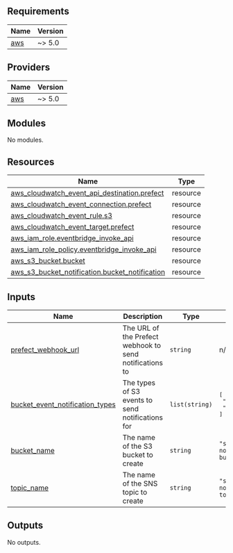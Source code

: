 <!-- BEGIN_TF_DOCS -->
## Requirements

| Name | Version |
|------|---------|
| <a name="requirement_aws"></a> [aws](#requirement\_aws) | ~> 5.0 |

## Providers

| Name | Version |
|------|---------|
| <a name="provider_aws"></a> [aws](#provider\_aws) | ~> 5.0 |

## Modules

No modules.

## Resources

| Name | Type |
|------|------|
| [aws_cloudwatch_event_api_destination.prefect](https://registry.terraform.io/providers/hashicorp/aws/latest/docs/resources/cloudwatch_event_api_destination) | resource |
| [aws_cloudwatch_event_connection.prefect](https://registry.terraform.io/providers/hashicorp/aws/latest/docs/resources/cloudwatch_event_connection) | resource |
| [aws_cloudwatch_event_rule.s3](https://registry.terraform.io/providers/hashicorp/aws/latest/docs/resources/cloudwatch_event_rule) | resource |
| [aws_cloudwatch_event_target.prefect](https://registry.terraform.io/providers/hashicorp/aws/latest/docs/resources/cloudwatch_event_target) | resource |
| [aws_iam_role.eventbridge_invoke_api](https://registry.terraform.io/providers/hashicorp/aws/latest/docs/resources/iam_role) | resource |
| [aws_iam_role_policy.eventbridge_invoke_api](https://registry.terraform.io/providers/hashicorp/aws/latest/docs/resources/iam_role_policy) | resource |
| [aws_s3_bucket.bucket](https://registry.terraform.io/providers/hashicorp/aws/latest/docs/resources/s3_bucket) | resource |
| [aws_s3_bucket_notification.bucket_notification](https://registry.terraform.io/providers/hashicorp/aws/latest/docs/resources/s3_bucket_notification) | resource |

## Inputs

| Name | Description | Type | Default | Required |
|------|-------------|------|---------|:--------:|
| <a name="input_prefect_webhook_url"></a> [prefect\_webhook\_url](#input\_prefect\_webhook\_url) | The URL of the Prefect webhook to send notifications to | `string` | n/a | yes |
| <a name="input_bucket_event_notification_types"></a> [bucket\_event\_notification\_types](#input\_bucket\_event\_notification\_types) | The types of S3 events to send notifications for | `list(string)` | <pre>[<br/>  "Object Created",<br/>  "Object Deleted"<br/>]</pre> | no |
| <a name="input_bucket_name"></a> [bucket\_name](#input\_bucket\_name) | The name of the S3 bucket to create | `string` | `"s3-event-notification-bucket"` | no |
| <a name="input_topic_name"></a> [topic\_name](#input\_topic\_name) | The name of the SNS topic to create | `string` | `"s3-event-notification-topic"` | no |

## Outputs

No outputs.
<!-- END_TF_DOCS -->